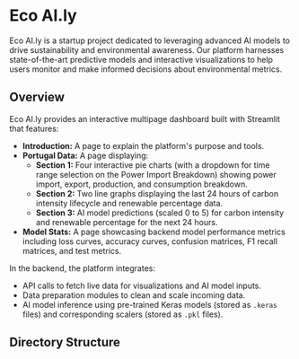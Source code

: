 # Eco AI.ly

Eco AI.ly is a startup project dedicated to leveraging advanced AI models to drive sustainability and environmental awareness. Our platform harnesses state-of-the-art predictive models and interactive visualizations to help users monitor and make informed decisions about environmental metrics.

## Overview

Eco AI.ly provides an interactive multipage dashboard built with Streamlit that features:
- **Introduction:** A page to explain the platform's purpose and tools.
- **Portugal Data:** A page displaying:
  - **Section 1:** Four interactive pie charts (with a dropdown for time range selection on the Power Import Breakdown) showing power import, export, production, and consumption breakdown.
  - **Section 2:** Two line graphs displaying the last 24 hours of carbon intensity lifecycle and renewable percentage data.
  - **Section 3:** AI model predictions (scaled 0 to 5) for carbon intensity and renewable percentage for the next 24 hours.
- **Model Stats:** A page showcasing backend model performance metrics including loss curves, accuracy curves, confusion matrices, F1 recall matrices, and test metrics.

In the backend, the platform integrates:
- API calls to fetch live data for visualizations and AI model inputs.
- Data preparation modules to clean and scale incoming data.
- AI model inference using pre-trained Keras models (stored as `.keras` files) and corresponding scalers (stored as `.pkl` files).

## Directory Structure
